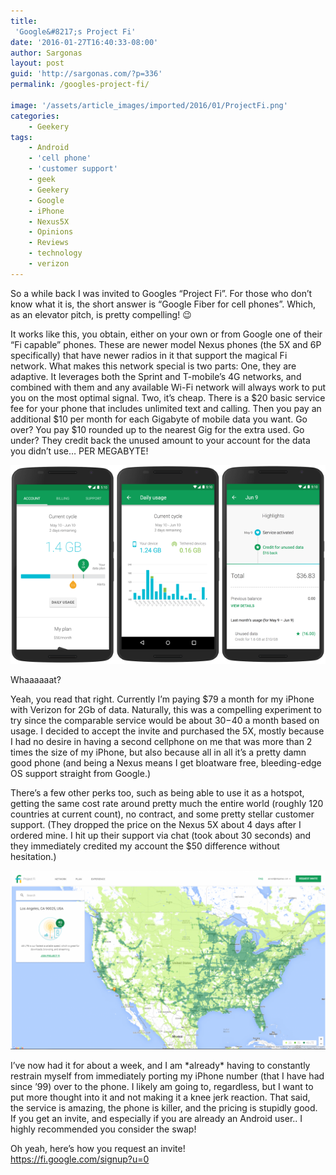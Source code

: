 ```yaml
---
title:
 'Google&#8217;s Project Fi'
date: '2016-01-27T16:40:33-08:00'
author: Sargonas
layout: post
guid: 'http://sargonas.com/?p=336'
permalink: /googles-project-fi/

image: '/assets/article_images/imported/2016/01/ProjectFi.png'
categories:
    - Geekery
tags:
    - Android
    - 'cell phone'
    - 'customer support'
    - geek
    - Geekery
    - Google
    - iPhone
    - Nexus5X
    - Opinions
    - Reviews
    - technology
    - verizon
---
```


So a while back I was invited to Googles “Project Fi”. For those who don’t know what it is, the short answer is “Google Fiber for cell phones”. Which, as an elevator pitch, is pretty compelling! 😉

It works like this, you obtain, either on your own or from Google one of their “Fi capable” phones. These are newer model Nexus phones (the 5X and 6P specifically) that have newer radios in it that support the magical Fi network. What makes this network special is two parts: One, they are adaptive. It leverages both the Sprint and T-mobile’s 4G networks, and combined with them and any available Wi-Fi network will always work to put you on the most optimal signal. Two, it’s cheap. There is a $20 basic service fee for your phone that includes unlimited text and calling. Then you pay an additional $10 per month for each Gigabyte of mobile data you want. Go over? You pay $10 rounded up to the nearest Gig for the extra used. Go under? They credit back the unused amount to your account for the data you didn’t use… PER MEGABYTE!

[![xjalzcgfoakx6mgckpin](/assets/article_images/imported/2016/01/xjalzcgfoakx6mgckpin.png)](/assets/article_images/imported/2016/01/xjalzcgfoakx6mgckpin.png)

Whaaaaaat?

Yeah, you read that right. Currently I’m paying $79 a month for my iPhone with Verizon for 2Gb of data. Naturally, this was a compelling experiment to try since the comparable service would be about $30-$40 a month based on usage. I decided to accept the invite and purchased the 5X, mostly because I had no desire in having a second cellphone on me that was more than 2 times the size of my iPhone, but also because all in all it’s a pretty damn good phone (and being a Nexus means I get bloatware free, bleeding-edge OS support straight from Google.)

There’s a few other perks too, such as being able to use it as a hotspot, getting the same cost rate around pretty much the entire world (roughly 120 countries at current count), no contract, and some pretty stellar customer support. (They dropped the price on the Nexus 5X about 4 days after I ordered mine. I hit up their support via chat (took about 30 seconds) and they immediately credited my account the $50 difference without hesitation.)

[![Screenshot 2016-01-27 16.37.20](/assets/article_images/imported/2016/01/Screenshot-2016-01-27-16.37.20-1024x582.png)](/assets/article_images/imported/2016/01/Screenshot-2016-01-27-16.37.20.png)

I’ve now had it for about a week, and I am \*already\* having to constantly restrain myself from immediately porting my iPhone number (that I have had since ’99) over to the phone. I likely am going to, regardless, but I want to put more thought into it and not making it a knee jerk reaction. That said, the service is amazing, the phone is killer, and the pricing is stupidly good. If you get an invite, and especially if you are already an Android user.. I highly recommended you consider the swap!

Oh yeah, here’s how you request an invite!  
<https://fi.google.com/signup?u=0>